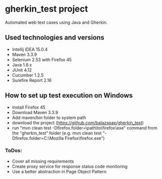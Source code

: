 # gherkin_test project
Automated web test cases using Java and Gherkin.

## Used technologies and versions
- Intellij IDEA 15.0.4
- Maven 3.3.9
- Selenium 2.53 with Firefox 45
- Java 1.8.x
- JUnit 4.12
- Cucumber 1.2.5
- Surefire Report 2.16

## How to set up test execution on Windows
 - Install Firefox 45
 - Download Maven 3.3.9
 - Add maven/bin folder to system path
 - download the project (https://github.com/balazspap/gherkin_test)
 - run "mvn clean test -Dfirefox.folder=\path\to\firefox\exe" command from the "gherkin_test" folder (e.g. mvn clean test "-Dfirefox.folder=C:\Mozilla Firefox\firefox.exe")
 
### ToDos:
- Cover all missing requirements
- Create proxy service for response status code monitoring
- Use a better abstraction in Page Object Pattern